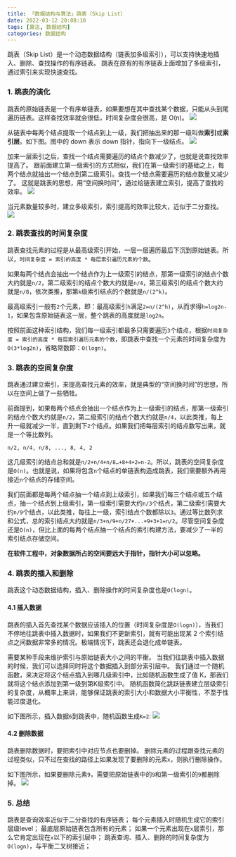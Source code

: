 ```yaml
---
title: 「数据结构与算法」跳表（Skip List）
date: 2022-03-12 20:08:10
tags: [算法, 数据结构]
categories: 数据结构
---
```


跳表（Skip List）是一个动态数据结构（链表加多级索引），可以支持快速地插入、删除、查找操作的有序链表。
跳表在原有的有序链表上面增加了多级索引，通过索引来实现快速查找。
<!-- more -->

### 1. 跳表的演化
跳表的原始链表是一个有序单链表，如果要想在其中查找某个数据，只能从头到尾遍历链表。这样查找效率就会很低，时间复杂度会很高，是 O(n)。
![](04_01.webp)

从链表中每两个结点提取一个结点到上一级，我们把抽出来的那一级叫做**索引**或**索引层**。如下图。图中的 down 表示 down 指针，指向下一级结点。
![](04_02.webp)

加来一层索引之后，查找一个结点需要遍历的结点个数减少了，也就是说查找效率提高了。
跟前面建立第一级索引的方式相似，我们在第一级索引的基础之上，每两个结点就抽出一个结点到第二级索引。查找一个结点需要遍历的结点数量又减少了。
这就是跳表的思想，用“空间换时间”，通过给链表建立索引，提高了查找的效率。
![](04_03.webp)

当元素数量较多时，建立多级索引，索引提高的效率比较大，近似于二分查找。
![](04_04.webp)

### 2. 跳表查找的时间复杂度
跳表查找元素的过程是从最高级索引开始，一层一层遍历最后下沉到原始链表。所以，`时间复杂度 = 索引的高度 * 每层索引遍历元素的个数`。

如果每两个结点会抽出一个结点作为上一级索引的结点，那第一级索引的结点个数大约就是`n/2`，第二级索引的结点个数大约就是`n/4`，第三级索引的结点个数大约就是`n/8`，依次类推，那第`k`级索引结点的个数就是`n/(2^k)`。

最高级索引一般有`2`个元素，即：最高级索引`h`满足`2=n/(2^h)`，从而求得`h=log2n-1`，如果包含原始链表这一层，整个跳表的高度就是`log2n`。

按照前面这种索引结构，我们每一级索引都最多只需要遍历`3`个结点，根据`时间复杂度 = 索引的高度 * 每层索引遍历元素的个数`，即跳表中查找一个元素的时间复杂度为`O(3*log2n)`，省略常数即：`O(logn)`。


### 3. 跳表的空间复杂度
跳表通过建立索引，来提高查找元素的效率，就是典型的“空间换时间”的思想，所以在空间上做了一些牺牲。

前面提到，如果每两个结点会抽出一个结点作为上一级索引的结点，那第一级索引的结点个数大约就是`n/2`，第二级索引的结点个数大约就是`n/4`，以此类推，每上升一级就减少一半，直到剩下`2`个结点。如果我们把每层索引的结点数写出来，就是一个等比数列。
```
n/2, n/4, n/8, ..., 8, 4, 2
```

这几级索引的结点总和就是`n/2+n/4+n/8…+8+4+2=n-2`。所以，跳表的空间复杂度是`O(n)`。也就是说，如果将包含`n`个结点的单链表构造成跳表，我们需要额外再用接近`n`个结点的存储空间。

我们前面都是每两个结点抽一个结点到上级索引，如果我们每三个结点或五个结点，抽一个结点到上级索引，第一级索引需要大约`n/3`个结点，第二级索引需要大约`n/9`个结点，以此类推，每往上一级，索引结点个数都除以`3`。通过等比数列求和公式，总的索引结点大约就是`n/3+n/9+n/27+...+9+3+1=n/2`。尽管空间复杂度还是`O(n)`，但比上面的每两个结点抽一个结点的索引构建方法，要减少了一半的索引结点存储空间。

**在软件工程中，对象数据所占的空间要远大于指针，指针大小可以忽略。**


### 4. 跳表的插入和删除
跳表这个动态数据结构，插入、删除操作的时间复杂度也是`O(logn)`。

#### 4.1 插入数据
跳表的插入首先查找某个数据应该插入的位置（时间复杂度是`O(logn)`），当我们不停地往跳表中插入数据时，如果我们不更新索引，就有可能出现某 2 个索引结点之间数据非常多的情况。极端情况下，跳表还会退化成单链表。

需要某种手段来维护索引与原始链表大小之间的平衡。
当我们往跳表中插入数据的时候，我们可以选择同时将这个数据插入到部分索引层中。
我们通过一个随机函数，来决定将这个结点插入到哪几级索引中，比如随机函数生成了值 K，那我们就将这个结点添加到第一级到第K级索引中。
随机函数简化跳跃链表建立层级索引的复杂度，从概率上来讲，能够保证跳表的索引大小和数据大小平衡性，不至于性能过度退化。

如下图所示，插入数据`6`到跳表中，随机函数生成`K=2`:
![](04_05.webp)

#### 4.2 删除数据
跳表删除数据时，要把索引中对应节点也要删掉。
删除元素的过程跟查找元素的过程类似，只不过在查找的路径上如果发现了要删除的元素`x`，则执行删除操作。

如下图所示，如果要删除元素`9`，需要把原始链表中的`9`和第一级索引的`9`都删除掉。
![](04_06.webp)

### 5. 总结
跳表是查询效率近似于二分查找的有序链表；
每个元素插入时随机生成它的索引层级level；
最底层原始链表包含所有的元素；
如果一个元素出现在`x`层索引，那么它肯定出现在`x`以下的索引层中；
跳表查询、插入、删除的时间复杂度为`O(logn)`，与平衡二叉树接近；
